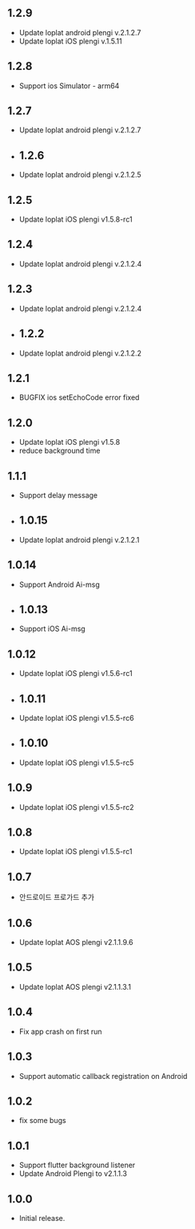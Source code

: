 ## 1.2.9

* Update loplat android plengi v.2.1.2.7
* Update loplat iOS plengi v.1.5.11

## 1.2.8

* Support ios Simulator - arm64 

## 1.2.7

* Update loplat android plengi v.2.1.2.7

* ## 1.2.6

* Update loplat android plengi v.2.1.2.5

## 1.2.5

* Update loplat iOS plengi v1.5.8-rc1

## 1.2.4

* Update loplat android plengi v.2.1.2.4

## 1.2.3

* Update loplat android plengi v.2.1.2.4

* ## 1.2.2

* Update loplat android plengi v.2.1.2.2

## 1.2.1

* BUGFIX ios setEchoCode error fixed

## 1.2.0

* Update loplat iOS plengi v1.5.8
* reduce background time

## 1.1.1

* Support delay message

* ## 1.0.15

* Update loplat android plengi v.2.1.2.1

## 1.0.14

* Support Android Ai-msg 

* ## 1.0.13

* Support iOS Ai-msg 

## 1.0.12

* Update loplat iOS plengi v1.5.6-rc1

* ## 1.0.11

* Update loplat iOS plengi v1.5.5-rc6

* ## 1.0.10

* Update loplat iOS plengi v1.5.5-rc5

## 1.0.9

* Update loplat iOS plengi v1.5.5-rc2

## 1.0.8

* Update loplat iOS plengi v1.5.5-rc1

## 1.0.7

* 안드로이드 프로가드 추가

## 1.0.6

* Update loplat AOS plengi v2.1.1.9.6

## 1.0.5

* Update loplat AOS plengi v2.1.1.3.1

## 1.0.4

* Fix app crash on first run

## 1.0.3

* Support automatic callback registration on Android

## 1.0.2

* fix some bugs

## 1.0.1

* Support flutter background listener
* Update Android Plengi to v2.1.1.3

## 1.0.0

* Initial release.
